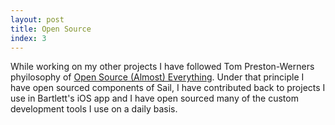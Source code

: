 ```yaml
---
layout: post
title: Open Source
index: 3
---
```


While working on my other projects I have followed Tom Preston-Werners
phyilosophy of
[Open Source (Almost)
Everything](http://tom.preston-werner.com/2011/11/22/open-source-everything.html).
Under that principle I have open sourced components of Sail, I have
contributed back to projects I use in Bartlett's iOS app and I have open
sourced many of the custom development tools I use on a daily basis.


